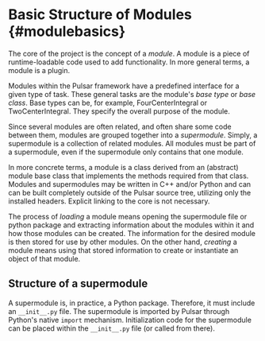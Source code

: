 # Basic Structure of Modules          {#modulebasics}

The core of the project is the concept of a *module*. A module is
a piece of runtime-loadable code used to add functionality. In more general
terms, a module is a plugin.

Modules within the Pulsar framework have a predefined interface for a given type of
task. These general tasks are the module's *base type* or *base
class*. Base types can be, for example, FourCenterIntegral or
TwoCenterIntegral. They specify the overall purpose of the module.

Since several modules are often related, and often share some code
between them, modules are grouped together into a *supermodule*.
Simply, a supermodule is a collection of related modules. All modules
must be part of a supermodule, even if the supermodule only contains that
one module. 

In more concrete terms, a module is a class derived from an (abstract)
module base class that implements the methods required from that class.
Modules and supermodules may be written in C++ and/or Python and can
can be built completely outside of the Pulsar source tree,
utilizing only the installed headers. Explicit linking to the core
is not necessary.

The process of *loading* a module means opening the supermodule file
or python package and extracting information about the modules within
it and how those modules can be created. The information for the desired
module is then stored for use by other modules.
On the other hand, *creating* a module means using that stored
information to create or instantiate an object of that module.

## Structure of a supermodule

A supermodule is, in practice, a Python package. Therefore, it must include
an `__init__.py` file. The supermodule is imported by Pulsar through Python's
native `import` mechanism. Initialization code for the supermodule can be
placed within the `__init__.py` file (or called from there).



